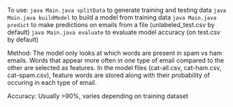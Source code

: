 To use:
`java Main.java splitData` to generate training and testing data
`java Main.java buildModel` to build a model from training data
`java Main.java predict` to make predictions on emails from a file (unlabeled_test.csv by default)
`java Main.java evaluate` to evaluate model accuracy (on test.csv by default)

Method:
The model only looks at which words are present in spam vs ham emails.
Words that appear more often in one type of email compared to the other are selected as features.
In the model files (cat-all.csv, cat-ham.csv, cat-spam.csv), feature words are stored along with their probability of occuring in each type of email.

Accuracy:
Usually >90%, varies depending on training dataset